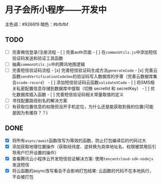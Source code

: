 # 月子会所小程序——开发中

主色调：#9266f9
暗色：#bfbfbf

## TODO

- [ ] 完善微信登录/注册流程
      - [ ] 完善auth页面
      - [ ] 在`commonUtils.js`中添加短信验证码发送和验证工具函数
- [ ] 抽离`commonUtils.js`中的腾讯地图逻辑
- [ ] 完善短信验证码流程
      - [x] 完善短信验证码生成方法`generateCode`
      - [x] 完善云函数`sendVertificationCodeSms`的验证码写入数据库的步骤（完善云数据库集合`vcode-record`）
      - [ ] 添加短信验证码云函数`validateVCode`
      - [ ] 将SMS相关私密配置信息存储到数据库中提取（切换 secretId 和 secretKey）
      - [ ] 优化数据库插入函数
      - [ ] 完善短信验证码相关常量取值的定义
- [ ] 寻找配置路径别名的解决方案
- [ ] 有获取位置信息的权限但没开手机定位，为什么还是能获取到我的位置(可能是因为有缓存？？)

## DONE

- [x] 将所有`async/await`函数改写为等效的函数，防止打包编译后的代码过大
- [x] 添加获取地理位置操作（获取经纬度、逆转换为具体地址名、权限被禁用后引导用户打开设置的操作）
- [x] 查看腾讯云小程序云开发短信验证解决方案: 使用`tencentcloud-sdk-nodejs`发送短信
- [x] 将云函数的async改写看会不会影响打包结果: 云函数的代码不在本地执行，不会被打包
